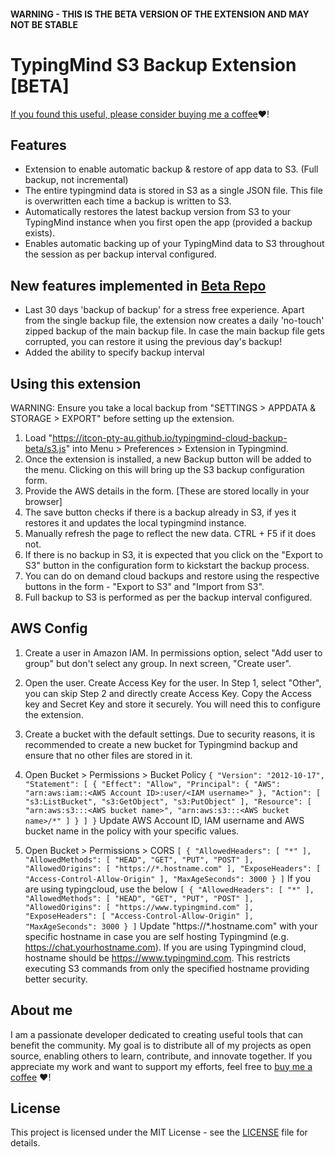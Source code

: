 #### WARNING - THIS IS THE BETA VERSION OF THE EXTENSION AND MAY NOT BE STABLE

# TypingMind S3 Backup Extension [BETA]

[If you found this useful, please consider buying me a coffee](https://buymeacoffee.com/itcon):heart:!

## Features
- Extension to enable automatic backup & restore of app data to S3. (Full backup, not incremental)
- The entire typingmind data is stored in S3 as a single JSON file. This file is overwritten each time a backup is written to S3.
- Automatically restores the latest backup version from S3 to your TypingMind instance when you first open the app (provided a backup exists).
- Enables automatic backing up of your TypingMind data to S3 throughout the session as per backup interval configured.

## New features implemented in [Beta Repo](https://github.com/itcon-pty-au/typingmind-cloud-backup-beta)
- Last 30 days 'backup of backup' for a stress free experience. Apart from the single backup file, the extension now creates a daily 'no-touch' zipped backup of the main backup file. In case the main backup file gets corrupted, you can restore it using the previous day's backup!
- Added the ability to specify backup interval
  
## Using this extension
WARNING: Ensure you take a local backup from "SETTINGS > APPDATA & STORAGE > EXPORT" before setting up the extension.
1. Load "https://itcon-pty-au.github.io/typingmind-cloud-backup-beta/s3.js" into Menu > Preferences > Extension in Typingmind.
2. Once the extension is installed, a new Backup button will be added to the menu. Clicking on this will bring up the S3 backup configuration form.
3. Provide the AWS details in the form. [These are stored locally in your browser]
4. The save button checks if there is a backup already in S3, if yes it restores it and updates the local typingmind instance.
5. Manually refresh the page to reflect the new data. CTRL + F5 if it does not.
4. If there is no backup in S3, it is expected that you click on the "Export to S3" button in the configuration form to kickstart the backup process.
3. You can do on demand cloud backups and restore using the respective buttons in the form - "Export to S3" and "Import from S3".
4. Full backup to S3 is performed as per the backup interval configured. 

## AWS Config
1. Create a user in Amazon IAM. In permissions option, select "Add user to group" but don't select any group. In next screen, "Create user".
2. Open the user. Create Access Key for the user. In Step 1, select "Other", you can skip Step 2 and directly create Access Key. Copy the Access key and Secret Key and store it securely. You will need this to configure the extension.
3. Create a bucket with the default settings. Due to security reasons, it is recommended to create a new bucket for Typingmind backup and ensure that no other files are stored in it.
4. Open Bucket > Permissions > Bucket Policy
``
{
    "Version": "2012-10-17",
    "Statement": [
        {
            "Effect": "Allow",
            "Principal": {
                "AWS": "arn:aws:iam::<AWS Account ID>:user/<IAM username>"
            },
            "Action": [
                "s3:ListBucket",
                "s3:GetObject",
                "s3:PutObject"
            ],
            "Resource": [
                "arn:aws:s3:::<AWS bucket name>",
                "arn:aws:s3:::<AWS bucket name>/*"
            ]
        }
    ]
}
``
Update AWS Account ID, IAM username and AWS bucket name in the policy with your specific values.

6. Open Bucket > Permissions > CORS
``
[
    {
        "AllowedHeaders": [
            "*"
        ],
        "AllowedMethods": [
            "HEAD",
            "GET",
            "PUT",
            "POST"
        ],
        "AllowedOrigins": [
            "https://*.hostname.com"
        ],
        "ExposeHeaders": [
            "Access-Control-Allow-Origin"
        ],
        "MaxAgeSeconds": 3000
    }
]
``
If you are using typingcloud, use the below
``
[
    {
        "AllowedHeaders": [
            "*"
        ],
        "AllowedMethods": [
            "HEAD",
            "GET",
            "PUT",
            "POST"
        ],
        "AllowedOrigins": [
            "https://www.typingmind.com"
        ],
        "ExposeHeaders": [
            "Access-Control-Allow-Origin"
        ],
        "MaxAgeSeconds": 3000
    }
]
``
Update "https://*.hostname.com" with your specific hostname in case you are self hosting Typingmind (e.g. https://chat.yourhostname.com). If you are using Typingmind cloud, hostname should be https://www.typingmind.com. This restricts executing S3 commands from only the specified hostname providing better security.

## About me
I am a passionate developer dedicated to creating useful tools that can benefit the community. My goal is to distribute all of my projects as open source, enabling others to learn, contribute, and innovate together. If you appreciate my work and want to support my efforts, feel free to [buy me a coffee](https://buymeacoffee.com/itcon) :heart:!

## License
This project is licensed under the MIT License - see the [LICENSE](LICENSE) file for details.
